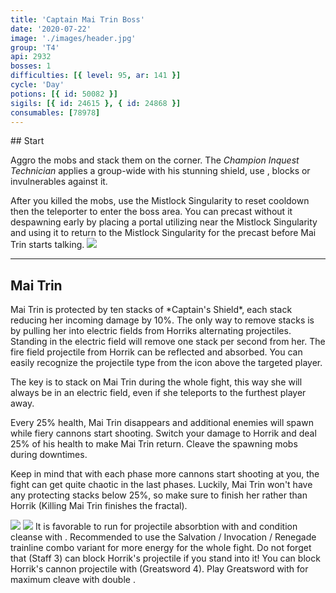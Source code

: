 ```yaml
---
title: 'Captain Mai Trin Boss'
date: '2020-07-22'
image: './images/header.jpg'
group: 'T4'
api: 2932
bosses: 1
difficulties: [{ level: 95, ar: 141 }]
cycle: 'Day'
potions: [{ id: 50082 }]
sigils: [{ id: 24615 }, { id: 24868 }]
consumables: [78978]
---
```


<Grid>
<GridItem sm="8">
## Start  
  
Aggro the mobs and stack them on the corner. The *Champion Inquest Technician* applies a group-wide <Control name="daze"/> with his stunning shield, use <Boon name="stability"/>, blocks or invulnerables against it.

After you killed the mobs, use the Mistlock Singularity to reset cooldown then the teleporter to enter the boss area.
<Grid>
<GridItem sm="8">
<Tabs>
<Tab specialization="Weaver">
You can precast <Skill name="Conjure Fiery Greatsword"/> without it despawning early by placing a portal utilizing <Item id="78978"/> near the Mistlock Singularity and using it to return to the Mistlock Singularity for the precast before Mai Trin starts talking.
</Tab>
</Tabs>
</GridItem>
</Grid>
</GridItem>
<GridItem sm="4">
<Image src="./images/start.jpg" caption="The start area"/>
</GridItem>
</Grid>

---

## Mai Trin <Item id="50082" disableText/>

<Grid>
<GridItem sm="7">
Mai Trin is protected by ten stacks of *Captain's Shield*, each stack reducing her incoming damage by 10%. The only way to remove stacks is by pulling her into electric fields from Horriks alternating projectiles. Standing in the electric field will remove one stack per second from her. The fire field projectile from Horrik can be reflected and absorbed. You can easily recognize the projectile type from the icon above the targeted player.

The key is to stack on Mai Trin during the whole fight, this way she will always be in an electric field, even if she teleports to the furthest player away.

Every 25% health, Mai Trin disappears and additional enemies will spawn while fiery cannons start shooting. Switch your damage to Horrik and deal 25% of his health to make Mai Trin return. Cleave the spawning mobs during downtimes.

Keep in mind that with each phase more cannons start shooting at you, the fight can get quite chaotic in the last phases. Luckily, Mai Trin won't have any protecting stacks below 25%, so make sure to finish her rather than Horrik (Killing Mai Trin finishes the fractal).

<Image src="./images/mai_trin.jpg" caption="Captain Mai Trin"/>
</GridItem>

<GridItem sm="5">
  
<Image src="./images/horrik.jpg" caption="First Mate Horrik"/>

<Tabs>
<Tab specialization="Revenant">
It is favorable to run <Skill name="Legendary Centaur Stance"/> for projectile absorbtion with <Skill name="Protective Solace"/> and condition cleanse with <Skill name=" Purifying Essence"/>. Recommended to use the Salvation / Invocation / Renegade trainline combo variant for more energy for the whole fight. Do not forget that <Skill name="Warding Rift"/> (Staff 3) can block Horrik's projectile if you stand into it!
</Tab>
</Tabs>

<Tabs>
<Tab specialization="soulbeast">
You can block Horrik's cannon projectile with <Skill name="Counterattack" specialization="ranger"/> (Greatsword 4).
</Tab>
<Tab specialization="berserker">
Play Greatsword with <Skill name="blood reckoning"/> for maximum cleave with double <Skill name="arcdivider"/>.
</Tab>
</Tabs>
</GridItem>
</Grid>
